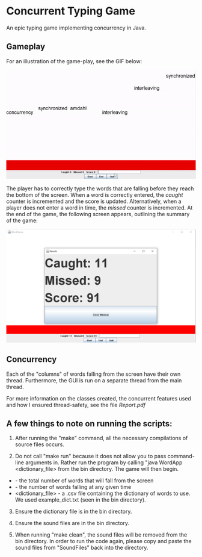 # Concurrent Typing Game

An epic typing game implementing concurrency in Java.

## Gameplay

For an illustration of the game-play, see the GIF below:

![Alt Text](https://github.com/ANDRYA005/Concurrent-Typing-Game/blob/master/game_play.gif)

The player has to correctly type the words that are falling before they reach the bottom of the screen. When a word is correctly entered, the *caught* counter is incremented and the score is updated. Alternatively, when a player does not enter a word in time, the *missed* counter is incremented. At the end of the game, the following screen appears, outlining the summary of the game:

![Alt Text](https://github.com/ANDRYA005/Concurrent-Typing-Game/blob/master/results.PNG)

## Concurrency

Each of the "columns" of words falling from the screen have their own thread. Furthermore, the GUI is run on a separate thread from the main thread.


For more information on the classes created, the concurrent features used and how I ensured thread-safety, see the file *Report.pdf*


## A few things to note on running the scripts:

1. After running the "make" command, all the necessary compilations of source files occurs.

2. Do not call "make run" because it does not allow you to pass command-line arguments in. Rather run the program by calling "java WordApp <totalWords> <noWords> <dictionary_file> from the bin directory. The game will then begin.
  
  * <totalWords> - the total number of words that will fall from the screen
  * <noWords> - the number of words falling at any given time
  * <dictionary_file> - a .csv file containing the dictionary of words to use. We used example_dict.txt (seen in the bin directory).
  
3. Ensure the dictionary file is in the bin directory.

4. Ensure the sound files are in the bin directory.

5. When running "make clean", the sound files will be removed from the bin directory. In order to run the code again, please copy and paste the sound files from "SoundFiles" back into the directory.
